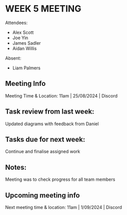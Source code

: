 # WEEK 5 MEETING

Attendees:

-   Alex Scott
-   Joe Yin
-   James Sadler
-   Aidan Willis

Absent:

-   Liam Palmers

## Meeting Info

Meeting Time & Location: 11am | 25/08/2024 | Discord

## Task review from last week:

Updated diagrams with feedback from Daniel

## Tasks due for next week:

Continue and finalise assigned work

## Notes:

Meeting was to check progress for all team members

## Upcoming meeting info

Next meeting time & location: 11am | 1/09/2024 | Discord
